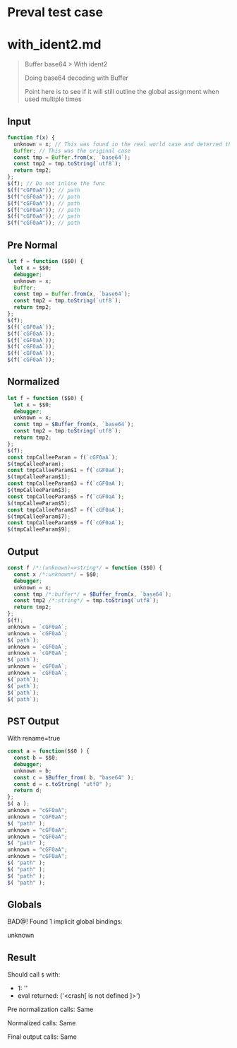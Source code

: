 # Preval test case

# with_ident2.md

> Buffer base64 > With ident2
>
> Doing base64 decoding with Buffer
>
> Point here is to see if it will still outline the global assignment when used multiple times

## Input

`````js filename=intro
function f(x) {
  unknown = x; // This was found in the real world case and deterred the trick
  Buffer; // This was the original case
  const tmp = Buffer.from(x, `base64`);
  const tmp2 = tmp.toString(`utf8`);
  return tmp2;
};
$(f); // Do not inline the func
$(f("cGF0aA")); // path
$(f("cGF0aA")); // path
$(f("cGF0aA")); // path
$(f("cGF0aA")); // path
$(f("cGF0aA")); // path
$(f("cGF0aA")); // path
`````

## Pre Normal


`````js filename=intro
let f = function ($$0) {
  let x = $$0;
  debugger;
  unknown = x;
  Buffer;
  const tmp = Buffer.from(x, `base64`);
  const tmp2 = tmp.toString(`utf8`);
  return tmp2;
};
$(f);
$(f(`cGF0aA`));
$(f(`cGF0aA`));
$(f(`cGF0aA`));
$(f(`cGF0aA`));
$(f(`cGF0aA`));
$(f(`cGF0aA`));
`````

## Normalized


`````js filename=intro
let f = function ($$0) {
  let x = $$0;
  debugger;
  unknown = x;
  const tmp = $Buffer_from(x, `base64`);
  const tmp2 = tmp.toString(`utf8`);
  return tmp2;
};
$(f);
const tmpCalleeParam = f(`cGF0aA`);
$(tmpCalleeParam);
const tmpCalleeParam$1 = f(`cGF0aA`);
$(tmpCalleeParam$1);
const tmpCalleeParam$3 = f(`cGF0aA`);
$(tmpCalleeParam$3);
const tmpCalleeParam$5 = f(`cGF0aA`);
$(tmpCalleeParam$5);
const tmpCalleeParam$7 = f(`cGF0aA`);
$(tmpCalleeParam$7);
const tmpCalleeParam$9 = f(`cGF0aA`);
$(tmpCalleeParam$9);
`````

## Output


`````js filename=intro
const f /*:(unknown)=>string*/ = function ($$0) {
  const x /*:unknown*/ = $$0;
  debugger;
  unknown = x;
  const tmp /*:buffer*/ = $Buffer_from(x, `base64`);
  const tmp2 /*:string*/ = tmp.toString(`utf8`);
  return tmp2;
};
$(f);
unknown = `cGF0aA`;
unknown = `cGF0aA`;
$(`path`);
unknown = `cGF0aA`;
unknown = `cGF0aA`;
$(`path`);
unknown = `cGF0aA`;
unknown = `cGF0aA`;
$(`path`);
$(`path`);
$(`path`);
$(`path`);
`````

## PST Output

With rename=true

`````js filename=intro
const a = function($$0 ) {
  const b = $$0;
  debugger;
  unknown = b;
  const c = $Buffer_from( b, "base64" );
  const d = c.toString( "utf8" );
  return d;
};
$( a );
unknown = "cGF0aA";
unknown = "cGF0aA";
$( "path" );
unknown = "cGF0aA";
unknown = "cGF0aA";
$( "path" );
unknown = "cGF0aA";
unknown = "cGF0aA";
$( "path" );
$( "path" );
$( "path" );
$( "path" );
`````

## Globals

BAD@! Found 1 implicit global bindings:

unknown

## Result

Should call `$` with:
 - 1: '<function>'
 - eval returned: ('<crash[ <ref> is not defined ]>')

Pre normalization calls: Same

Normalized calls: Same

Final output calls: Same
